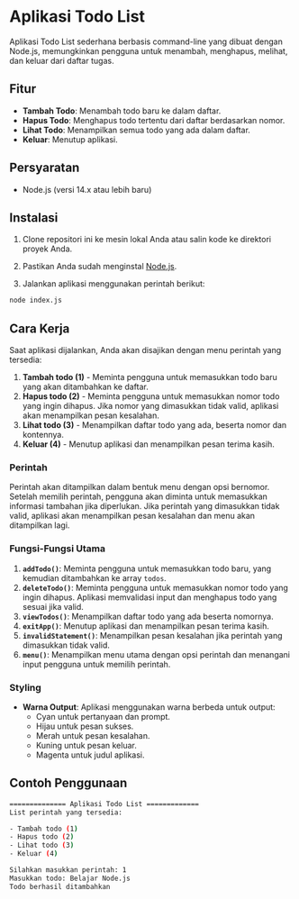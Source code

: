 # Aplikasi Todo List

Aplikasi Todo List sederhana berbasis command-line yang dibuat dengan Node.js, memungkinkan pengguna untuk menambah, menghapus, melihat, dan keluar dari daftar tugas.

## Fitur

- **Tambah Todo**: Menambah todo baru ke dalam daftar.
- **Hapus Todo**: Menghapus todo tertentu dari daftar berdasarkan nomor.
- **Lihat Todo**: Menampilkan semua todo yang ada dalam daftar.
- **Keluar**: Menutup aplikasi.

## Persyaratan

- Node.js (versi 14.x atau lebih baru)

## Instalasi

1.  Clone repositori ini ke mesin lokal Anda atau salin kode ke direktori proyek Anda.

2.  Pastikan Anda sudah menginstal [Node.js](https://nodejs.org/).

3.  Jalankan aplikasi menggunakan perintah berikut:

```bash
node index.js
```

## Cara Kerja

Saat aplikasi dijalankan, Anda akan disajikan dengan menu perintah yang tersedia:

1.  **Tambah todo (1)** - Meminta pengguna untuk memasukkan todo baru yang akan ditambahkan ke daftar.
2.  **Hapus todo (2)** - Meminta pengguna untuk memasukkan nomor todo yang ingin dihapus. Jika nomor yang dimasukkan tidak valid, aplikasi akan menampilkan pesan kesalahan.
3.  **Lihat todo (3)** - Menampilkan daftar todo yang ada, beserta nomor dan kontennya.
4.  **Keluar (4)** - Menutup aplikasi dan menampilkan pesan terima kasih.

### Perintah

Perintah akan ditampilkan dalam bentuk menu dengan opsi bernomor. Setelah memilih perintah, pengguna akan diminta untuk memasukkan informasi tambahan jika diperlukan. Jika perintah yang dimasukkan tidak valid, aplikasi akan menampilkan pesan kesalahan dan menu akan ditampilkan lagi.

### Fungsi-Fungsi Utama

1.  **`addTodo()`**: Meminta pengguna untuk memasukkan todo baru, yang kemudian ditambahkan ke array `todos`.
2.  **`deleteTodo()`**: Meminta pengguna untuk memasukkan nomor todo yang ingin dihapus. Aplikasi memvalidasi input dan menghapus todo yang sesuai jika valid.
3.  **`viewTodos()`**: Menampilkan daftar todo yang ada beserta nomornya.
4.  **`exitApp()`**: Menutup aplikasi dan menampilkan pesan terima kasih.
5.  **`invalidStatement()`**: Menampilkan pesan kesalahan jika perintah yang dimasukkan tidak valid.
6.  **`menu()`**: Menampilkan menu utama dengan opsi perintah dan menangani input pengguna untuk memilih perintah.

### Styling

- **Warna Output**: Aplikasi menggunakan warna berbeda untuk output:
  - Cyan untuk pertanyaan dan prompt.
  - Hijau untuk pesan sukses.
  - Merah untuk pesan kesalahan.
  - Kuning untuk pesan keluar.
  - Magenta untuk judul aplikasi.

## Contoh Penggunaan

```bash
============== Aplikasi Todo List =============
List perintah yang tersedia:

- Tambah todo (1)
- Hapus todo (2)
- Lihat todo (3)
- Keluar (4)

Silahkan masukkan perintah: 1
Masukkan todo: Belajar Node.js
Todo berhasil ditambahkan
```
